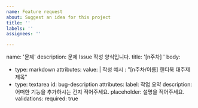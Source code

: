 ```yaml
---
name: Feature request
about: Suggest an idea for this project
title: ''
labels: ''
assignees: ''

---
```


name: '문제'
description: 문제 Issue 작성 양식입니다.
title: '[n주차] '
body:
  - type: markdown
    attributes:
      value: |
        작성 예시 : "[n주차/이름] 핸디북 대주제 제목"
  - type: textarea
    id: bug-description
    attributes:
      label: 작업 요약
      description: 어떠한 기능을 추가하시는 건지 적어주세요.
      placeholder: 설명을 적어주세요.
    validations:
      required: true

